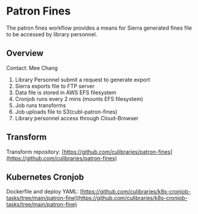 # Patron Fines

The patron fines workflow provides a means for Sierra generated fines file to be accessed by library personnel.

## Overview

Contact: Mee Chang

1. Library Personnel submit a request to generate export
2. Sierra exports file to FTP server
3. Data file is stored in AWS EFS filesystem
4. Cronjob runs every 2 mins (mounts EFS filesystem)
5. Job runs transforms  
6. Job uploads file to S3(cubl-patron-fines)
7. Library personnel access through Cloud-Browser

## Transform

Transform repository: [https://github.com/culibraries/patron-fines](https://github.com/culibraries/patron-fines)

## Kubernetes Cronjob

Dockerfile and deploy YAML: [https://github.com/culibraries/k8s-cronjob-tasks/tree/main/patron-fine](https://github.com/culibraries/k8s-cronjob-tasks/tree/main/patron-fine)
